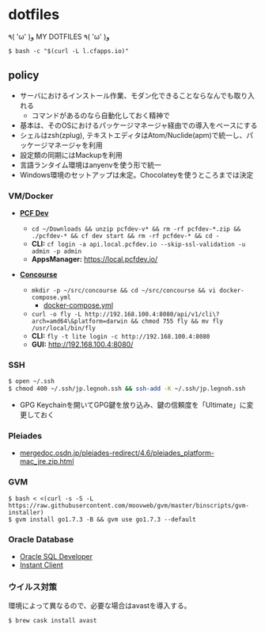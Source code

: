 dotfiles
========

٩( 'ω' )و  MY DOTFILES  ٩( 'ω' )و

```
$ bash -c "$(curl -L l.cfapps.io)"
```

## policy
- サーバにおけるインストール作業、モダン化できることならなんでも取り入れる
  - コマンドがあるのなら自動化しておく精神で
- 基本は、そのOSにおけるパッケージマネージャ経由での導入をベースにする
- シェルはzsh(zplug), テキストエディタはAtom/Nuclide(apm)で統一し、パッケージマネージャを利用
- 設定類の同期にはMackupを利用
- 言語ランタイム環境はanyenvを使う形で統一
- Windows環境のセットアップは未定。Chocolateyを使うところまでは決定

### VM/Docker
- [**PCF Dev**](https://network.pivotal.io/products/pcfdev)
  - ```cd ~/Downloads && unzip pcfdev-v* && rm -rf pcfdev-*.zip && ./pcfdev-* && cf dev start && rm -rf pcfdev-* && cd -```
  - **CLI:** ```cf login -a api.local.pcfdev.io --skip-ssl-validation -u admin -p admin```
  - **AppsManager:** https://local.pcfdev.io/

- [**Concourse**](http://concourse.ci/vagrant.html)
  - ```mkdir -p ~/src/concourse && cd ~/src/concourse && vi docker-compose.yml```
    - [docker-compose.yml](http://concourse.ci/docker-repository.html)
  - ```curl -o fly -L http://192.168.100.4:8080/api/v1/cli\?arch=amd64\&platform=darwin && chmod 755 fly && mv fly /usr/local/bin/fly```
  - **CLI:** ```fly -t lite login -c http://192.168.100.4:8080```
  - **GUI:** http://192.168.100.4:8080/

### SSH
```bash
$ open ~/.ssh
$ chmod 400 ~/.ssh/jp.legnoh.ssh && ssh-add -K ~/.ssh/jp.legnoh.ssh
```
- GPG Keychainを開いてGPG鍵を放り込み、鍵の信頼度を「Ultimate」に変更しておく

### Pleiades
- [mergedoc.osdn.jp/pleiades-redirect/4.6/pleiades_platform-mac_jre.zip.html](http://mergedoc.osdn.jp/pleiades-redirect/4.6/pleiades_platform-mac_jre.zip.html)

### GVM
```
$ bash < <(curl -s -S -L https://raw.githubusercontent.com/moovweb/gvm/master/binscripts/gvm-installer)
$ gvm install go1.7.3 -B && gvm use go1.7.3 --default
```

### Oracle Database
- [Oracle SQL Developer](http://www.oracle.com/technetwork/jp/developer-tools/sql-developer/downloads/index.html)
- [Instant Client](http://www.oracle.com/technetwork/topics/intel-macsoft-096467.html)


### ウイルス対策
環境によって異なるので、必要な場合はavastを導入する。
```bash
$ brew cask install avast
```
